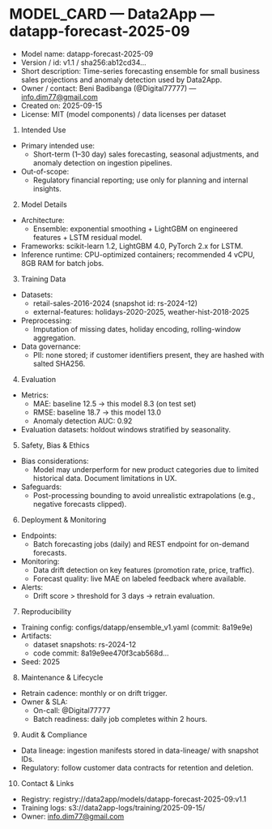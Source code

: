 # MODEL_CARD — Data2App — datapp-forecast-2025-09

- Model name: datapp-forecast-2025-09
- Version / id: v1.1 / sha256:ab12cd34...
- Short description: Time-series forecasting ensemble for small business sales projections and anomaly detection used by Data2App.
- Owner / contact: Beni Badibanga (@Digital77777) — info.dim77@gmail.com
- Created on: 2025-09-15
- License: MIT (model components) / data licenses per dataset

1. Intended Use
- Primary intended use:
  - Short-term (1–30 day) sales forecasting, seasonal adjustments, and anomaly detection on ingestion pipelines.
- Out-of-scope:
  - Regulatory financial reporting; use only for planning and internal insights.

2. Model Details
- Architecture:
  - Ensemble: exponential smoothing + LightGBM on engineered features + LSTM residual model.
- Frameworks: scikit-learn 1.2, LightGBM 4.0, PyTorch 2.x for LSTM.
- Inference runtime: CPU-optimized containers; recommended 4 vCPU, 8GB RAM for batch jobs.

3. Training Data
- Datasets:
  - retail-sales-2016-2024 (snapshot id: rs-2024-12)
  - external-features: holidays-2020-2025, weather-hist-2018-2025
- Preprocessing:
  - Imputation of missing dates, holiday encoding, rolling-window aggregation.
- Data governance:
  - PII: none stored; if customer identifiers present, they are hashed with salted SHA256.

4. Evaluation
- Metrics:
  - MAE: baseline 12.5 -> this model 8.3 (on test set)
  - RMSE: baseline 18.7 -> this model 13.0
  - Anomaly detection AUC: 0.92
- Evaluation datasets: holdout windows stratified by seasonality.

5. Safety, Bias & Ethics
- Bias considerations:
  - Model may underperform for new product categories due to limited historical data. Document limitations in UX.
- Safeguards:
  - Post-processing bounding to avoid unrealistic extrapolations (e.g., negative forecasts clipped).

6. Deployment & Monitoring
- Endpoints:
  - Batch forecasting jobs (daily) and REST endpoint for on-demand forecasts.
- Monitoring:
  - Data drift detection on key features (promotion rate, price, traffic).
  - Forecast quality: live MAE on labeled feedback where available.
- Alerts:
  - Drift score > threshold for 3 days -> retrain evaluation.

7. Reproducibility
- Training config: configs/datapp/ensemble_v1.yaml (commit: 8a19e9e)
- Artifacts:
  - dataset snapshots: rs-2024-12
  - code commit: 8a19e9ee470f3cab568d...
- Seed: 2025

8. Maintenance & Lifecycle
- Retrain cadence: monthly or on drift trigger.
- Owner & SLA:
  - On-call: @Digital77777
  - Batch readiness: daily job completes within 2 hours.

9. Audit & Compliance
- Data lineage: ingestion manifests stored in data-lineage/ with snapshot IDs.
- Regulatory: follow customer data contracts for retention and deletion.

10. Contact & Links
- Registry: registry://data2app/models/datapp-forecast-2025-09:v1.1
- Training logs: s3://data2app-logs/training/2025-09-15/
- Owner: info.dim77@gmail.com
